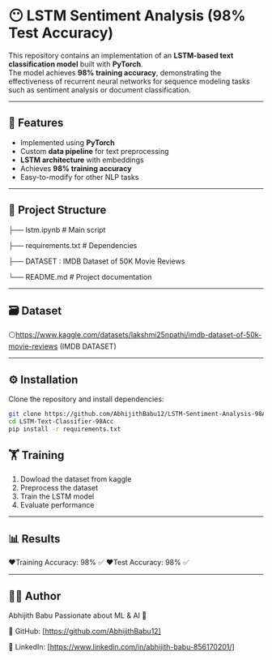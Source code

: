# 😶 LSTM Sentiment Analysis (98% Test Accuracy)

This repository contains an implementation of an **LSTM-based text classification model** built with **PyTorch**.  
The model achieves **98% training accuracy**, demonstrating the effectiveness of recurrent neural networks for sequence modeling tasks such as sentiment analysis or document classification.

---

## 🚀 Features

- Implemented using **PyTorch**
- Custom **data pipeline** for text preprocessing
- **LSTM architecture** with embeddings
- Achieves **98% training accuracy**
- Easy-to-modify for other NLP tasks

---

## 📂 Project Structure

├── lstm.ipynb # Main script

├── requirements.txt # Dependencies

├── DATASET : IMDB Dataset of 50K Movie Reviews

└── README.md # Project documentation

---

## 🗃️ Dataset

⚪https://www.kaggle.com/datasets/lakshmi25npathi/imdb-dataset-of-50k-movie-reviews (IMDB DATASET)

---

## ⚙️ Installation

Clone the repository and install dependencies:
```bash
git clone https://github.com/AbhijithBabu12/LSTM-Sentiment-Analysis-98Acc
cd LSTM-Text-Classifier-98Acc
pip install -r requirements.txt
```

## 🏋️ Training

1. Dowload the dataset from kaggle
2. Preprocess the dataset
3. Train the LSTM model
4. Evaluate performance

---

## 📊 Results

❤️Training Accuracy: 98% ✅
❤️Test Accuracy: 98% ✅

---

## 👨‍💻 Author

Abhijith Babu
Passionate about ML & AI 🚀

📌 GitHub: [https://github.com/AbhijithBabu12]

📌 LinkedIn: [https://www.linkedin.com/in/abhijith-babu-856170201/]
